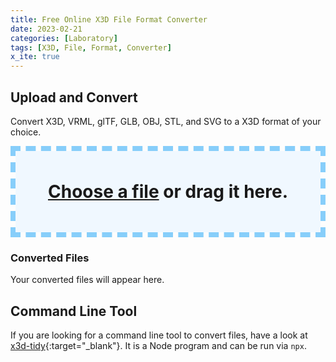 ```yaml
---
title: Free Online X3D File Format Converter
date: 2023-02-21
categories: [Laboratory]
tags: [X3D, File, Format, Converter]
x_ite: true
---
```

<style>
#drop-zone {
  box-sizing: border-box;
  border: 8px dashed lightskyblue;
}

#drop-zone .center {
  padding: 3rem;
  text-align: center;
  font-size: 200%;
  font-weight: bold;
  margin: 0;
  background: aliceblue;
}

#convert-files,
#converting-files {
   display: none;
}

#drop-zone x3d-canvas,
#drop-zone input[type=file] {
  display: none;
}

#drop-zone a {
  border: none;
}

#drop-zone select {
  color: unset;
  position: relative;
  top: -8px;
}
</style>

<script defer="" src="https://create3000.github.io/media/laboratory/l-system/FileSaver.js-2.0.0/dist/FileSaver.min.js"></script>

<script defer="">
$(() =>
{
   $("#drop-zone") .on ("dragover", event =>
   {
      event .stopPropagation ();
      event .preventDefault ();

      event .originalEvent .dataTransfer .dropEffect = "copy";
   });

   $("#drop-zone") .on ("drop", event =>
   {
      event .stopPropagation ();
      event .preventDefault ();

      read (event .originalEvent .dataTransfer .files);
   });

   $("#open-files a") .on ("click", event =>
   {
      const input = $("<input></input>")
         .attr ("type", "file")
         .appendTo ($("#open-files"));

      input .on ("change", event =>
      {
         read (event .target .files);
         input .remove ();
      });

      input .trigger ("click");
      return false;
   });

   function read (files)
   {
      read .files = [... files];

      $("#open-files") .hide ();
      $("#convert-files") .show ();
   }

   $("#convert-files a") .on ("click", event =>
   {
      $("#convert-files") .hide ();
      $("#converting-files") .show ();

      convert ($("#drop-zone select") .val (), read .files);

      return false;
   });

   const formats = {
      "XML":  ["model/x3d+xml",  ".x3d",  "toXMLString"],
      "VRML": ["model/x3d+vrml", ".x3dv", "toVRMLString"],
      "JSON": ["model/x3d+json", ".x3dj", "toJSONString"],
   };

   async function convert (encoding, files)
   {
      const [mimeType, extension, toString] = formats [encoding];

      for (const file of files)
      {
         try
         {
            const
               Browser = X3D .createBrowser () .browser,
               url     = URL .createObjectURL (file);

            Browser .endUpdate ();

            await Browser .loadURL (new X3D .MFString (url));

            link (mimeType, file .name + extension, Browser .currentScene [toString] ());
         }
         catch (error)
         {
            console .error (error);
         }
      }

      $("#converting-files") .hide ();
      $("#open-files") .show ();
   }

   function link (mimeType, name, x3dSyntax)
   {
      const a = $("<a></a>")
         .text (name)
         .attr ("href", "#")
         .on ("click", download .bind (null, mimeType, name, x3dSyntax));

      $("<li></li>") .append (a) .appendTo ($("#download-links"));
   }

   function download (mimeType, name, x3dSyntax)
   {
      const blob = new Blob ([x3dSyntax], { type: `${mimeType};charset=utf-8` });

      saveAs (blob, name);

      return false;
   }
});
</script>

## Upload and Convert

<p>Convert X3D, VRML, glTF, GLB, OBJ, STL, and SVG to a X3D format of your choice.</p>

<div id="drop-zone">
   <p id="open-files" class="center">
      <a href="#">Choose a file</a> or drag it here.
      <input type="file" />
   </p>
   <p id="convert-files" class="center">
      <a href="#">Convert file to ...</a>
      <select>
         <option value="XML" selected>X3D XML Encoding</option>
         <option value="VRML">X3D VRML Encoding</option>
         <option value="JSON">X3D JSON Encoding</option>
      </select>
   </p>
   <p id="converting-files" class="center">
      Converting files ...
   </p>
</div>

### Converted Files

Your converted files will appear here.

<ul id="download-links"></ul>

## Command Line Tool

If you are looking for a command line tool to convert files, have a look at [x3d-tidy](https://www.npmjs.com/package/x3d-tidy){:target="_blank"}. It is a Node program and can be run via `npx`.
